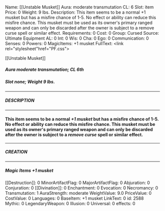 Name: [[Unstable Musket]]
Aura: moderate transmutation
CL: 6
Slot: item
Price: 0
Weight: 9 lbs.
Description: This item seems to be a normal +1 musket but has a misfire chance of 1-5. No effect or ability can reduce this misfire chance. This musket must be used as its owner's primary ranged weapon and can only be discarded after the owner is subject to a remove curse spell or similar effect.
Requirements: 0
Cost: 0
Group: Cursed
Source: Ultimate Equipment
AL: 0
Int: 0
Wis: 0
Cha: 0
Ego: 0
Communication: 0
Senses: 0
Powers: 0
MagicItems: +1 musket
FullText: <link rel="stylesheet"href="PF.css"><div class="heading"><p class="alignleft">[[Unstable Musket]]</p><div style="clear: both;"></div></div><div><h5><b>Aura </b>moderate transmutation; <b>CL </b>6th</h5><h5><b>Slot </b>none; <b>Weight </b>9 lbs.</h5></div><hr/><div><h5><b>DESCRIPTION</b></h5></div><hr/><div><h4><p>This item seems to be a normal <i>+1 musket</i> but has a misfire chance of 1-5. No effect or ability can reduce this misfire chance. This musket must be used as its owner's primary ranged weapon and can only be discarded after the owner is subject to a <i>remove curse</i> spell or similar effect.</p></h4></div><hr/><div><h5><b>CREATION</b></h5></div><hr/><div><h5><b>Magic Items </b><i>+1 musket</i></h5></div>
[[Destruction]]: 0
MinorArtifactFlag: 0
MajorArtifactFlag: 0
Abjuration: 0
Conjuration: 0
[[Divination]]: 0
Enchantment: 0
Evocation: 0
Necromancy: 0
Transmutation: 1
AuraStrength: moderate
WeightValue: 9.0
PriceValue: 0
CostValue: 0
Languages: 0
BaseItem: +1 musket
LinkText: 0
id: 2588
Mythic: 0
LegendaryWeapon: 0
Illusion: 0
Universal: 0
effects: 0
